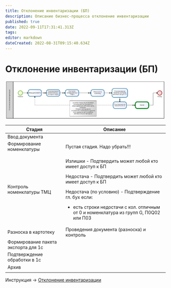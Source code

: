 ```yaml
---
title: Отклонение инвентаризации (БП)
description: Описание бизнес-процесса отклонение инвентаризации
published: true
date: 2022-09-11T17:31:41.313Z
tags: 
editor: markdown
dateCreated: 2022-08-31T09:15:40.634Z
---
```


# Отклонение инвентаризации (БП)

![](<../../../../assets/image (640).png>)

| Стадия                              | Описание                                                                                                                                                                                                                                                                                              |
| ----------------------------------- | ----------------------------------------------------------------------------------------------------------------------------------------------------------------------------------------------------------------------------------------------------------------------------------------------------- |
| Ввод документа                      |                                                                                                                                                                                                                                                                                                       |
| Формирование номенклатуры           | Пустая стадия. Надо убрать!!!                                                                                                                                                                                                                                                                         |
| Контроль номенклатуры ТМЦ           | <p>Излишки - Подтвердить может любой кто имеет доступ к БП</p><p>Недостача - Подтвердить может любой кто имеет доступ к БП</p><p></p><p>Недостача (по условию) - Подтверждение гл. бух если:</p><ul><li>есть строки недостачи с кол. отличным от 0 и номенклатура из групп G, П0Q02 или П03</li></ul> |
| Разноска в картотеку                | Проведения документа (разноска) и контроль                                                                                                                                                                                                                                                            |
| Формирование пакета экспорта для 1с |                                                                                                                                                                                                                                                                                                       |
| Подтверждение обработки в 1с        |                                                                                                                                                                                                                                                                                                       |
| Архив                               |                                                                                                                                                                                                                                                                                                       |
|                                     |                                                                                                                                                                                                                                                                                                       |

Инструкция -> [Отклонение инвентаризации](../otklonenie-inventarizacii.md)
